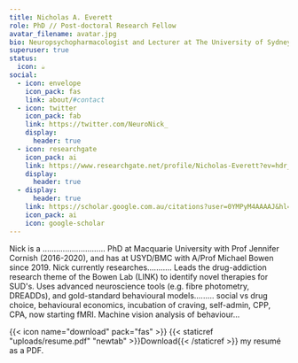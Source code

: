 ```yaml
---
title: Nicholas A. Everett
role: PhD // Post-doctoral Research Fellow
avatar_filename: avatar.jpg
bio: Neuropsychopharmacologist and Lecturer at The University of Sydney.
superuser: true
status:
  icon: ☕️
social:
  - icon: envelope
    icon_pack: fas
    link: about/#contact
  - icon: twitter
    icon_pack: fab
    link: https://twitter.com/NeuroNick_
    display:
      header: true
  - icon: researchgate
    icon_pack: ai
    link: https://www.researchgate.net/profile/Nicholas-Everett?ev=hdr_xprf
    display:
      header: true
  - display:
      header: true
    link: https://scholar.google.com.au/citations?user=0YMPyM4AAAAJ&hl=en
    icon_pack: ai
    icon: google-scholar
---
```

Nick is a ............................ PhD at Macquarie University with Prof Jennifer Cornish (2016-2020), and has at USYD/BMC with A/Prof Michael Bowen since 2019. Nick currently researches........... Leads the drug-addiction research theme of the Bowen Lab (LINK) to identify novel therapies for SUD's. Uses advanced neuroscience tools (e.g. fibre photometry, DREADDs), and gold-standard behavioural models......... social vs drug choice, behavioural economics, incubation of craving, self-admin, CPP, CPA, now starting fMRI. Machine vision analysis of behaviour... 

{{< icon name="download" pack="fas" >}} {{< staticref "uploads/resume.pdf" "newtab" >}}Download{{< /staticref >}} my resumé as a PDF.